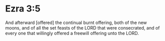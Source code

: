 # Ezra 3:5

And afterward [offered] the continual burnt offering, both of the new moons, and of all the set feasts of the LORD that were consecrated, and of every one that willingly offered a freewill offering unto the LORD.